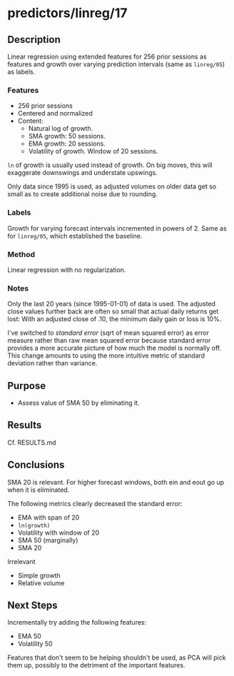 predictors/linreg/17
===
Description
--
Linear regression using extended features for
256 prior sessions as features and growth over varying prediction
intervals (same as `linreg/05`) as labels.

### Features

-   256 prior sessions
-   Centered and normalized
-   Content:
    -   Natural log of growth.
    -   SMA growth: 50 sessions.
    -   EMA growth: 20 sessions.
    -   Volatility of growth. Window of 20 sessions.

`ln` of growth is usually used instead of growth. On big moves,
this will exaggerate downswings and understate upswings.
   
Only data since 1995 is used, as adjusted volumes on older data get so
small as to create additional noise due to rounding.

### Labels
Growth for varying forecast intervals incremented in powers of 2.
Same as for `linreg/05`, which established the baseline.

### Method
Linear regression with no regularization.

### Notes
Only the last 20 years (since 1995-01-01) of data is used. The 
adjusted close values further back are often so small that actual
daily returns get lost: With an adjusted close of .10, the minimum
daily gain or loss is 10%.

I've switched to *standard error* (sqrt of mean squared error) as error measure rather
than raw mean squared error because standard error provides a more accurate picture
of how much the model is normally off. This change amounts to using 
the more intuitive metric of standard deviation
rather than variance.

Purpose
---
-   Assess value of SMA 50 by eliminating it.

Results
--
Cf. RESULTS.md

Conclusions
--
SMA 20 is relevant. For higher forecast windows, both ein and eout
go up when it is eliminated.

The following metrics clearly decreased the standard error:
-   EMA with span of 20
-   `ln(growth)`
-   Volatility with window of 20
-   SMA 50 (marginally)
-   SMA 20

Irrelevant
-   Simple growth
-   Relative volume

Next Steps
--
Incrementally try adding the following features:
-   EMA 50
-   Volatility 50

Features that don't seem to be helping shouldn't be used, as PCA
will pick them up, possibly to the detriment of the important
features.
